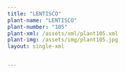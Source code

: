 ```yaml
---
title: "LENTISCO"
plant-name: "LENTISCO"
plant-number: "105"
plant-xml: /assets/xml/plant105.xml
plant-img: /assets/img/plant105.jpg
layout: single-xml


---
```

